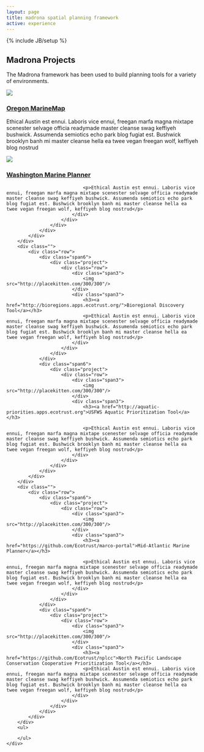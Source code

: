 ```yaml
---
layout: page
title: madrona spatial planning framework
active: experience
---
```

{% include JB/setup %}
<div class="row experience">
	<div class="span12">
		<h2>Madrona Projects</h2>
		<p>The Madrona framework has been used to build planning tools for a variety of environments.</p>
		<div class="">
			<div class="row">
				<div class="span6">
					<div class="project">
						<div class="row">
							<div class="span3">
								<img src="http://placekitten.com/300/300"/>
							</div>
							<div class="span3">
								<h3><a href="http://oregon.marinemap.org/">Oregon MarineMap</a></h3>
								<p>Ethical Austin est ennui. Laboris vice ennui, freegan marfa magna mixtape scenester selvage officia readymade master cleanse swag keffiyeh bushwick. Assumenda semiotics echo park blog fugiat est. Bushwick brooklyn banh mi master cleanse hella ea twee vegan freegan wolf, keffiyeh blog nostrud</p>
							</div>
						</div>
					</div>
				</div>
				<div class="span6">
					<div class="project">
						<div class="row">
							<div class="span3">
								<img src="http://placekitten.com/300/300"/>
							</div>
							<div class="span3">
								<h3><a href="http://washington.marineplanning.org">Washington Marine Planner</a></h3>
								
								<p>Ethical Austin est ennui. Laboris vice ennui, freegan marfa magna mixtape scenester selvage officia readymade master cleanse swag keffiyeh bushwick. Assumenda semiotics echo park blog fugiat est. Bushwick brooklyn banh mi master cleanse hella ea twee vegan freegan wolf, keffiyeh blog nostrud</p>
							</div>
						</div>
					</div>
				</div>
			</div>
		</div>
		<div class="">
			<div class="row">
				<div class="span6">
					<div class="project">
						<div class="row">
							<div class="span3">
								<img src="http://placekitten.com/300/300"/>
							</div>
							<div class="span3">
								<h3><a href="http://bioregions.apps.ecotrust.org/">Bioregional Discovery Tool</a></h3>
								<p>Ethical Austin est ennui. Laboris vice ennui, freegan marfa magna mixtape scenester selvage officia readymade master cleanse swag keffiyeh bushwick. Assumenda semiotics echo park blog fugiat est. Bushwick brooklyn banh mi master cleanse hella ea twee vegan freegan wolf, keffiyeh blog nostrud</p>
							</div>
						</div>
					</div>
				</div>
				<div class="span6">
					<div class="project">
						<div class="row">
							<div class="span3">
								<img src="http://placekitten.com/300/300"/>
							</div>
							<div class="span3">
								<h3><a href="http://aquatic-priorities.apps.ecotrust.org">USFWS Aquatic Prioritization Tool</a></h3>

								<p>Ethical Austin est ennui. Laboris vice ennui, freegan marfa magna mixtape scenester selvage officia readymade master cleanse swag keffiyeh bushwick. Assumenda semiotics echo park blog fugiat est. Bushwick brooklyn banh mi master cleanse hella ea twee vegan freegan wolf, keffiyeh blog nostrud</p>
							</div>
						</div>
					</div>
				</div>
			</div>
		</div>
		<div class="">
			<div class="row">
				<div class="span6">
					<div class="project">
						<div class="row">
							<div class="span3">
								<img src="http://placekitten.com/300/300"/>
							</div>
							<div class="span3">
								<h3><a href="https://github.com/Ecotrust/marco-portal">Mid-Atlantic Marine Planner</a></h3>

								<p>Ethical Austin est ennui. Laboris vice ennui, freegan marfa magna mixtape scenester selvage officia readymade master cleanse swag keffiyeh bushwick. Assumenda semiotics echo park blog fugiat est. Bushwick brooklyn banh mi master cleanse hella ea twee vegan freegan wolf, keffiyeh blog nostrud</p>
							</div>
						</div>
					</div>
				</div>
				<div class="span6">
					<div class="project">
						<div class="row">
							<div class="span3">
								<img src="http://placekitten.com/300/300"/>
							</div>
							<div class="span3">
								<h3><a href="https://github.com/Ecotrust/nplcc">North Pacific Landscape Conservation Cooperative Prioritization Tool</a></h3>
								<p>Ethical Austin est ennui. Laboris vice ennui, freegan marfa magna mixtape scenester selvage officia readymade master cleanse swag keffiyeh bushwick. Assumenda semiotics echo park blog fugiat est. Bushwick brooklyn banh mi master cleanse hella ea twee vegan freegan wolf, keffiyeh blog nostrud</p>
							</div>
						</div>
					</div>
				</div>
			</div>
		</div>
		<ul>
			
		</ul>
	</div>
</div>